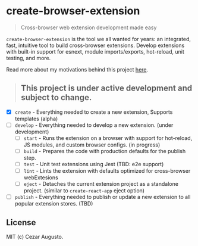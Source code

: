 # create-browser-extension

> Cross-browser web extension development made easy

`create-browser-extension` is the tool we all wanted for years: an integrated, fast, intuitive tool to build cross-browser extensions. Develop extensions with built-in support for esnext, module imports/exports, hot-reload, unit testing, and more.

Read more about my motivations behind this project [here](https://github.com/cezaraugusto/create-browser-extension/wiki/This-initiative).

> ## This project is under active development and subject to change.

- [x] `create` - Everything needed to create a new extension, Supports templates (alpha)
- [ ] `develop` - Everything needed to develop a new extension. (under development)
  - [ ] `start` - Runs the extension on a browser with support for hot-reload, JS modules, and custom browser configs. (in progress)
  - [ ] `build` - Prepares the code with production defaults for the publish step.
  - [ ] `test` - Unit test extensions using Jest (TBD: e2e support)
  - [ ] `lint` - Lints the extension with defaults optimized for cross-browser webExtesions
  - [ ] `eject` - Detaches the current extension project as a standalone project. (similar to `create-react-app` eject option)
- [ ] `publish` - Everything needed to publish or update a new extension to all popular extension stores. (TBD)

## License

MIT (c) Cezar Augusto.
